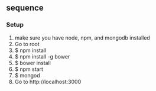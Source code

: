 ## sequence

### Setup

1. make sure you have node, npm, and mongodb installed
2. Go to root
3. $ npm install
4. $ npm install -g bower
5. $ bower install
6. $ npm start
7. $ mongod
8. Go to  http://localhost:3000